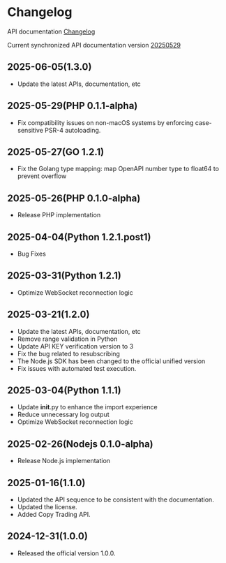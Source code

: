 # Changelog

API documentation [Changelog](https://www.kucoin.com/docs-new/change-log)

Current synchronized API documentation version [20250529](https://www.kucoin.com/docs-new/change-log#20250529)

## 2025-06-05(1.3.0)
- Update the latest APIs, documentation, etc

## 2025-05-29(PHP 0.1.1-alpha)
- Fix compatibility issues on non-macOS systems by enforcing case-sensitive PSR-4 autoloading.

## 2025-05-27(GO 1.2.1)
- Fix the Golang type mapping: map OpenAPI number type to float64 to prevent overflow

## 2025-05-26(PHP 0.1.0-alpha)
- Release PHP implementation

## 2025-04-04(Python 1.2.1.post1)
- Bug Fixes

## 2025-03-31(Python 1.2.1)
- Optimize WebSocket reconnection logic

## 2025-03-21(1.2.0)
- Update the latest APIs, documentation, etc
- Remove range validation in Python
- Update API KEY verification version to 3
- Fix the bug related to resubscribing
- The Node.js SDK has been changed to the official unified version
- Fix issues with automated test execution.

## 2025-03-04(Python 1.1.1)
- Update __init__.py to enhance the import experience
- Reduce unnecessary log output
- Optimize WebSocket reconnection logic

## 2025-02-26(Nodejs 0.1.0-alpha)
- Release Node.js implementation

## 2025-01-16(1.1.0)
- Updated the API sequence to be consistent with the documentation.
- Updated the license.
- Added Copy Trading API.

## 2024-12-31(1.0.0)

- Released the official version 1.0.0.